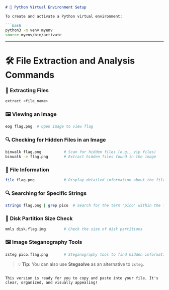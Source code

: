 ```markdown
# 🐍 Python Virtual Environment Setup

To create and activate a Python virtual environment:

```bash
python3 -m venv myenv
source myenv/bin/activate
```

---

# 🛠️ **File Extraction and Analysis Commands**

### 📂 Extracting Files
```bash
extract <file_name>
```

### 🖼️ Viewing an Image
```bash
eog flag.png  # Open image to view flag
```

### 🔍 **Checking for Hidden Files in an Image**
```bash
binwalk flag.png          # Scan for hidden files (e.g., zip files)
binwalk -e flag.png       # Extract hidden files found in the image
```

### 📝 **File Information**
```bash
file flag.png             # Display detailed information about the file
```

### 🔍 **Searching for Specific Strings**
```bash
strings flag.png | grep pico  # Search for the term 'pico' within the file
```

### 💾 **Disk Partition Size Check**
```bash
mmls disk.flag.img        # Check the size of disk partitions
```

### 🖼️ **Image Steganography Tools**
```bash
zsteg pico.flag.png       # Steganography tool to find hidden information
```
> 💡 **Tip:** You can also use **Stegsolve** as an alternative to `zsteg`.
```

This version is ready for you to copy and paste into your file. It's clear, organized, and visually appealing!
